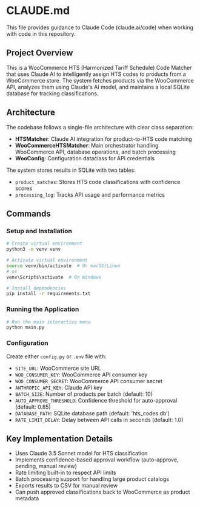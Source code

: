 # CLAUDE.md

This file provides guidance to Claude Code (claude.ai/code) when working with code in this repository.

## Project Overview

This is a WooCommerce HTS (Harmonized Tariff Schedule) Code Matcher that uses Claude AI to intelligently assign HTS codes to products from a WooCommerce store. The system fetches products via the WooCommerce API, analyzes them using Claude's AI model, and maintains a local SQLite database for tracking classifications.

## Architecture

The codebase follows a single-file architecture with clear class separation:

- **HTSMatcher**: Claude AI integration for product-to-HTS code matching
- **WooCommerceHTSMatcher**: Main orchestrator handling WooCommerce API, database operations, and batch processing
- **WooConfig**: Configuration dataclass for API credentials

The system stores results in SQLite with two tables:
- `product_matches`: Stores HTS code classifications with confidence scores
- `processing_log`: Tracks API usage and performance metrics

## Commands

### Setup and Installation
```bash
# Create virtual environment
python3 -m venv venv

# Activate virtual environment
source venv/bin/activate  # On macOS/Linux
# or
venv\Scripts\activate  # On Windows

# Install dependencies
pip install -r requirements.txt
```

### Running the Application
```bash
# Run the main interactive menu
python main.py
```

### Configuration

Create either `config.py` or `.env` file with:
- `SITE_URL`: WooCommerce site URL
- `WOO_CONSUMER_KEY`: WooCommerce API consumer key
- `WOO_CONSUMER_SECRET`: WooCommerce API consumer secret
- `ANTHROPIC_API_KEY`: Claude API key
- `BATCH_SIZE`: Number of products per batch (default: 10)
- `AUTO_APPROVE_THRESHOLD`: Confidence threshold for auto-approval (default: 0.85)
- `DATABASE_PATH`: SQLite database path (default: 'hts_codes.db')
- `RATE_LIMIT_DELAY`: Delay between API calls in seconds (default: 1.0)

## Key Implementation Details

- Uses Claude 3.5 Sonnet model for HTS classification
- Implements confidence-based approval workflow (auto-approve, pending, manual review)
- Rate limiting built-in to respect API limits
- Batch processing support for handling large product catalogs
- Exports results to CSV for manual review
- Can push approved classifications back to WooCommerce as product metadata